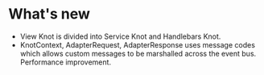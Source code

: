 # What's new

* View Knot is divided into Service Knot and Handlebars Knot.
* KnotContext, AdapterRequest, AdapterResponse uses message codes which allows custom messages
to be marshalled across the event bus. Performance improvement.

